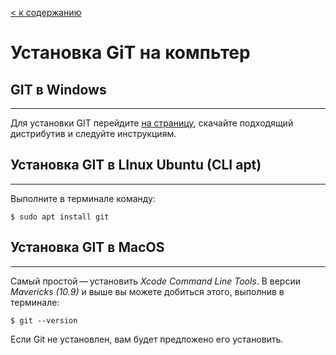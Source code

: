[< к содержанию](./readme.md)

# Установка GiT на компьтер

## GIT в Windows
---
Для установки GIT перейдите [на страницу](https://git-scm.com/download/win), скачайте подходящий дистрибутив и следуйте инструкциям.

## Установка GIT в LInux Ubuntu (CLI apt)
---
Выполните в терминале команду:

```
$ sudo apt install git
```
## Установка GIT в MacOS
---
Самый простой — установить *Xcode Command Line Tools*. В версии *Mavericks (10.9)* и выше вы можете добиться этого, выполнив в терминале:
```
$ git --version
```

Если Git не установлен, вам будет предложено его установить.
